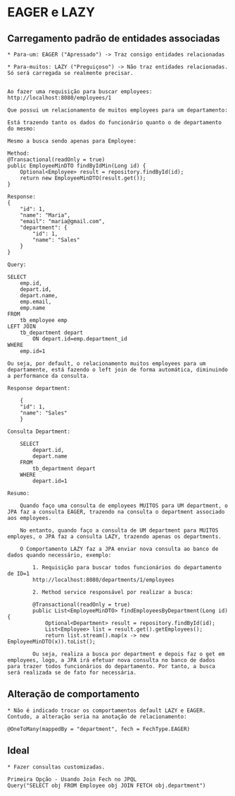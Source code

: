 # EAGER e LAZY

## Carregamento padrão de entidades associadas
    * Para-um: EAGER ("Apressado") -> Traz consigo entidades relacionadas

    * Para-muitos: LAZY ("Preguiçoso") -> Não traz entidades relacionadas. Só será carregada se realmente precisar.


    Ao fazer uma requisição para buscar employees:
    http://localhost:8080/employees/1

    Que possui um relacionamento de muitos employees para um departamento:

    Está trazendo tanto os dados do funcionário quanto o de departamento do mesmo:

    Mesmo a busca sendo apenas para Employee:

    Method:
    @Transactional(readOnly = true)
	public EmployeeMinDTO findByIdMin(Long id) {
		Optional<Employee> result = repository.findById(id);
		return new EmployeeMinDTO(result.get());
	}

    Response:
    {
        "id": 1,
        "name": "Maria",
        "email": "maria@gmail.com",
        "department": {
            "id": 1,
            "name": "Sales"
        }
    }

    Query:

    SELECT
        emp.id,
        depart.id,
        depart.name,
        emp.email,
        emp.name 
    FROM
        tb_employee emp
    LEFT JOIN
        tb_department depart 
            ON depart.id=emp.department_id 
    WHERE
        emp.id=1

    Ou seja, por default, o relacionamento muitos employees para um departamente, está fazendo o left join de forma automática, diminuindo a performance da consulta.

    Response department:

        {
        "id": 1,
        "name": "Sales"
        }
    
    Consulta Department:

        SELECT
            depart.id,
            depart.name 
        FROM
            tb_department depart 
        WHERE
            depart.id=1

    Resumo:

        Quando faço uma consulta de employees MUITOS para UM department, o JPA faz a consulta EAGER, trazendo na consulta o department associado aos employees.

        No entanto, quando faço a consulta de UM department para MUITOS employes, o JPA faz a consulta LAZY, trazendo apenas os departments.

        O Comportamento LAZY faz a JPA enviar nova consulta ao banco de dados quando necessário, exemplo:

            1. Requisição para buscar todos funcionários do departamento de ID=1
            http://localhost:8080/departments/1/employees

            2. Method service responsável por realizar a busca:

            @Transactional(readOnly = true)
            public List<EmployeeMinDTO> findEmployeesByDepartment(Long id) {
                Optional<Department> result = repository.findById(id);
                List<Employee> list = result.get().getEmployees();
                return list.stream().map(x -> new EmployeeMinDTO(x)).toList();

            Ou seja, realiza a busca por department e depois faz o get em employees, logo, a JPA irá efetuar nova consulta no banco de dados para trazer todos funcionários do departamento. Por tanto, a busca será realizada se de fato for necessária.

## Alteração de comportamento

    * Não é indicado trocar os comportamentos default LAZY e EAGER.
    Contudo, a alteração seria na anotação de relacionamento:

    @OneToMany(mappedBy = "department", fech = FechType.EAGER)

## Ideal
    
    * Fazer consultas customizadas.

    Primeira Opção - Usando Join Fech no JPQL
    Query("SELECT obj FROM Employee obj JOIN FETCH obj.department")

